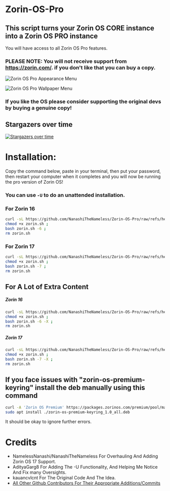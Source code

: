 # Zorin-OS-Pro

## This script turns your Zorin OS CORE instance into a Zorin OS PRO instance

You will have access to all Zorin OS Pro features.

### PLEASE NOTE: You will not receive support from https://zorin.com/. if you don't like that you can buy a copy.

![Zorin OS Pro Appearance Menu](<https://github.com/user-attachments/assets/a4feef94-c3da-4ddc-a3b9-19cd07250790>)

![Zorin OS Pro Wallpaper Menu](<https://github.com/user-attachments/assets/eb4e6442-216b-483f-a01d-9866dc3100bc>)

### If you like the OS please consider supporting the original devs by buying a genuine copy!

## Stargazers over time

[![Stargazers over time](<https://starchart.cc/NanashiTheNameless/Zorin-OS-Pro.svg?variant=adaptive>)](<https://starchart.cc/NanashiTheNameless/Zorin-OS-Pro>)

# Installation:

Copy the command below, paste in your terminal, then put your password, then restart your computer when it completes and you will now be running the pro version of Zorin OS!

### You can use `-U` to do an unattended installation.

### For Zorin 16

```sh
curl -sL https://github.com/NanashiTheNameless/Zorin-OS-Pro/raw/refs/heads/main/zorin.sh -o zorin.sh ; 
chmod +x zorin.sh ; 
bash zorin.sh -6 ; 
rm zorin.sh
```

### For Zorin 17

```sh
curl -sL https://github.com/NanashiTheNameless/Zorin-OS-Pro/raw/refs/heads/main/zorin.sh -o zorin.sh ; 
chmod +x zorin.sh ; 
bash zorin.sh -7 ; 
rm zorin.sh
```

## For A Lot of Extra Content

##### Zorin 16

```sh
curl -sL https://github.com/NanashiTheNameless/Zorin-OS-Pro/raw/refs/heads/main/zorin.sh -o zorin.sh ; 
chmod +x zorin.sh ; 
bash zorin.sh -6 -X ; 
rm zorin.sh
```

##### Zorin 17

```sh
curl -sL https://github.com/NanashiTheNameless/Zorin-OS-Pro/raw/refs/heads/main/zorin.sh -o zorin.sh ; 
chmod +x zorin.sh ; 
bash zorin.sh -7 -X ; 
rm zorin.sh
```

## If you face issues with "zorin-os-premium-keyring" install the deb manually using this command

```sh
curl -A 'Zorin OS Premium' https://packages.zorinos.com/premium/pool/main/z/zorin-os-premium-keyring/zorin-os-premium-keyring_1.0_all.deb --output zorin-os-premium-keyring_1.0_all.deb
sudo apt install ./zorin-os-premium-keyring_1.0_all.deb
```

It should be okay to ignore further errors.

# Credits

- NamelessNanashi/NanashiTheNameless For Overhauling And Adding Zorin OS 17 Support.
- AdityaGarg8 For Adding The -U Functionality, And Helping Me Notice And Fix many Oversights.
- kauancvlcnt For The Original Code And The Idea.
- [All Other Github Contributors For Their Appropriate Additions/Commits](<https://github.com/NanashiTheNameless/Zorin-OS-Pro/graphs/contributors>)
